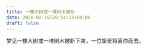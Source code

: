 ```yaml
---
title: 一棵大树或一堆树木被斩
date: 2020-02-15T20:54:12+08:00
draft: false
---
```


梦见一棵大树或一堆树木被斩下来，一位挚爱将离你而去。
